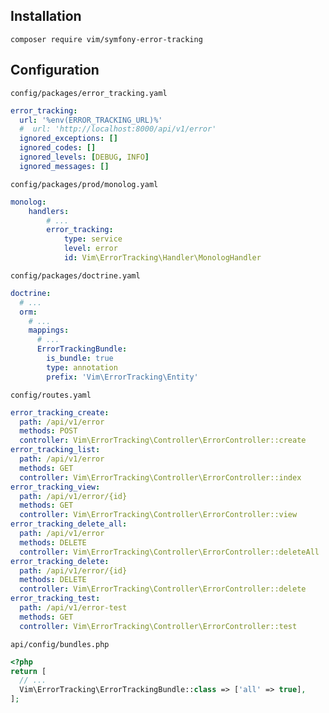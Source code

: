 ## Installation

```shell
composer require vim/symfony-error-tracking
```

## Configuration

`config/packages/error_tracking.yaml`
```yaml
error_tracking:
  url: '%env(ERROR_TRACKING_URL)%'
  #  url: 'http://localhost:8000/api/v1/error'
  ignored_exceptions: []
  ignored_codes: []
  ignored_levels: [DEBUG, INFO]
  ignored_messages: []
```

`config/packages/prod/monolog.yaml`
```yaml
monolog:
    handlers:
        # ...
        error_tracking:
            type: service
            level: error
            id: Vim\ErrorTracking\Handler\MonologHandler
```

`config/packages/doctrine.yaml`
```yaml
doctrine:
  # ...
  orm:
    # ...
    mappings:
      # ...
      ErrorTrackingBundle:
        is_bundle: true
        type: annotation
        prefix: 'Vim\ErrorTracking\Entity'
```

`config/routes.yaml`
```yaml
error_tracking_create:
  path: /api/v1/error
  methods: POST
  controller: Vim\ErrorTracking\Controller\ErrorController::create
error_tracking_list:
  path: /api/v1/error
  methods: GET
  controller: Vim\ErrorTracking\Controller\ErrorController::index
error_tracking_view:
  path: /api/v1/error/{id}
  methods: GET
  controller: Vim\ErrorTracking\Controller\ErrorController::view
error_tracking_delete_all:
  path: /api/v1/error
  methods: DELETE
  controller: Vim\ErrorTracking\Controller\ErrorController::deleteAll
error_tracking_delete:
  path: /api/v1/error/{id}
  methods: DELETE
  controller: Vim\ErrorTracking\Controller\ErrorController::delete
error_tracking_test:
  path: /api/v1/error-test
  methods: GET
  controller: Vim\ErrorTracking\Controller\ErrorController::test
```

`api/config/bundles.php`
```PHP
<?php
return [
  // ...
  Vim\ErrorTracking\ErrorTrackingBundle::class => ['all' => true],
];
```
